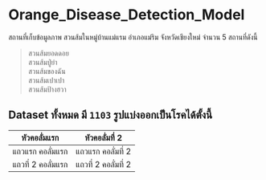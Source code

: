 # Orange_Disease_Detection_Model
สถานที่เก็บข้อมูลภาพ สวนส้มในหมู่บ้านแม่แรม อำเภอแม่ริม จังหวัดเชียงใหม่ จำนวน 5 สถานที่ดังนี้ 

> สวนส้มยอดดอย \
> สวนส้มปู่ย่า  \
> สวนส้มของฉัน  \
> สวนส้มเปาเปา  \
> สวนส้มป้างฮวา  

## Dataset ทั้งหมด มี `1103` รูปแบ่งออกเป็นโรคได้ตั้งนี้

หัวคอลั่มแรก | หัวคอลั่มที่ 2
------------ | -------------
แถวแรก คอลั่มแรก | แถวแรก คอลั่มที่ 2
แถวที่ 2 คอลั่มแรก | แถวที่ 2 คอลั่มที่ 2
